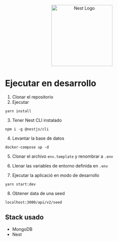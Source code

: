 <p align="center">
  <a href="http://nestjs.com/" target="blank"><img src="https://nestjs.com/img/logo-small.svg" width="200" alt="Nest Logo" /></a>
</p>

# Ejecutar en desarrollo

1.  Clonar el repositorio
2.  Ejecutar

```
yarn install
```

3.  Tener Nest CLI instalado

```
npm i -g @nestjs/cli
```

4.  Levantar la base de datos

```
docker-compose up -d
```

5. Clonar el archivo `env.template` y renombrar a `.env`

6. Llenar las variables de entorno definida en ```.env```

7. Ejecutar la aplicació en modo de desarrollo

```
yarn start:dev
```

8. Obtener data de una seed

```
localhost:3000/api/v2/seed
```

## Stack usado

- MongoDB
- Nest

